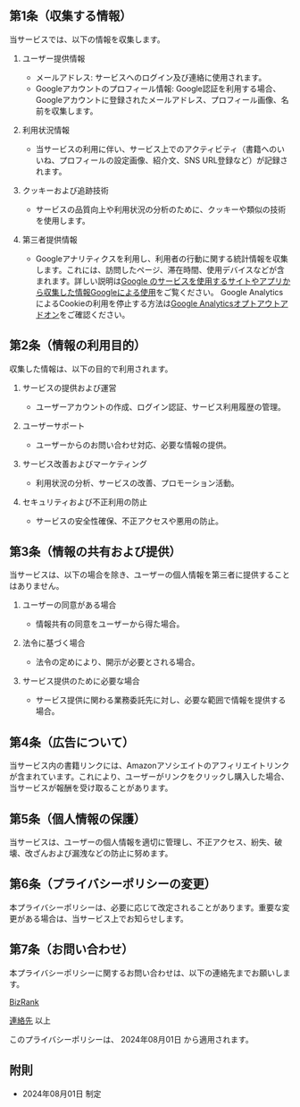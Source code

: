 ## 第1条（収集する情報）

当サービスでは、以下の情報を収集します。

1. ユーザー提供情報
   - メールアドレス: サービスへのログイン及び連絡に使用されます。
   - Googleアカウントのプロフィール情報: Google認証を利用する場合、Googleアカウントに登録されたメールアドレス、プロフィール画像、名前を収集します。

1. 利用状況情報
    - 当サービスの利用に伴い、サービス上でのアクティビティ（書籍へのいいね、プロフィールの設定画像、紹介文、SNS URL登録など）が記録されます。

1. クッキーおよび追跡技術
    - サービスの品質向上や利用状況の分析のために、クッキーや類似の技術を使用します。

1. 第三者提供情報
    - Googleアナリティクスを利用し、利用者の行動に関する統計情報を収集します。これには、訪問したページ、滞在時間、使用デバイスなどが含まれます。詳しい説明は[Google のサービスを使用するサイトやアプリから収集した情報Googleによる使用](https://policies.google.com/technologies/ads?gl=jp)をご覧ください。
Google AnalyticsによるCookieの利用を停止する方法は[Google Analyticsオプトアウトアドオン](https://tools.google.com/dlpage/gaoptout?hl=ja)をご確認ください。

## 第2条（情報の利用目的）

収集した情報は、以下の目的で利用されます。

1. サービスの提供および運営
   - ユーザーアカウントの作成、ログイン認証、サービス利用履歴の管理。

1. ユーザーサポート
   - ユーザーからのお問い合わせ対応、必要な情報の提供。

1. サービス改善およびマーケティング
   - 利用状況の分析、サービスの改善、プロモーション活動。

1. セキュリティおよび不正利用の防止
   - サービスの安全性確保、不正アクセスや悪用の防止。

## 第3条（情報の共有および提供）

当サービスは、以下の場合を除き、ユーザーの個人情報を第三者に提供することはありません。

1. ユーザーの同意がある場合
    - 情報共有の同意をユーザーから得た場合。

1. 法令に基づく場合
    - 法令の定めにより、開示が必要とされる場合。

1. サービス提供のために必要な場合
    - サービス提供に関わる業務委託先に対し、必要な範囲で情報を提供する場合。

## 第4条（広告について）
当サービス内の書籍リンクには、Amazonアソシエイトのアフィリエイトリンクが含まれています。これにより、ユーザーがリンクをクリックし購入した場合、当サービスが報酬を受け取ることがあります。

## 第5条（個人情報の保護）

当サービスは、ユーザーの個人情報を適切に管理し、不正アクセス、紛失、破壊、改ざんおよび漏洩などの防止に努めます。

## 第6条（プライバシーポリシーの変更）

本プライバシーポリシーは、必要に応じて改定されることがあります。重要な変更がある場合は、当サービス上でお知らせします。

## 第7条（お問い合わせ）

本プライバシーポリシーに関するお問い合わせは、以下の連絡先までお願いします。

[BizRank](/)

[連絡先](https://forms.gle/3VHsnYvQUDHsTgUh7)
以上

このプライバシーポリシーは、 2024年08月01日 から適用されます。

## 附則

- 2024年08月01日 制定